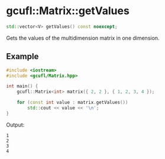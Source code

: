 # gcufl::Matrix<V>::getValues
```cpp
std::vector<V> getValues() const noexcept;
```
Gets the values of the multidimension matrix in one dimension.
## Example
```cpp
#include <iostream>
#include <gcufl/Matrix.hpp>

int main() {
	gcufl::Matrix<int> matrix({ 2, 2 }, { 1, 2, 3, 4 });

	for (const int value : matrix.getValues())
		std::cout << value << '\n';
}
```
Output:
```
1
2
3
4
```
